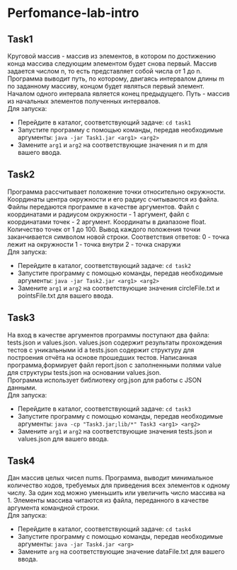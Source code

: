 # Perfomance-lab-intro
## Task1
Круговой массив - массив из элементов, в котором по достижению конца массива следующим элементом будет снова первый. Mассив задается числом n, то есть представляет собой числа от 1 до n. Программа выводит путь, по которому, двигаясь интервалом длины m по заданному массиву, концом будет являться первый элемент. Началом одного интервала является конец предыдущего. Путь - массив из начальных элементов полученных интервалов.  
Для запуска:
* Перейдите в каталог, соответствующий задаче:  ```cd task1```
* Запустите программу с помощью команды, передав необходимые аргументы:  ```java -jar Task1.jar <arg1> <arg2> ```
* Замените ```arg1``` и ```arg2``` на соответствующие значения n и m для вашего ввода.

## Task2
Программа рассчитывает положение точки относительно окружности. Координаты центра окружности и его радиус считываются из файла. Файлы передаются программе в качестве аргументов. Файл с координатами и радиусом окружности - 1 аргумент, файл с координатами точек - 2 аргумент. Координаты в диапазоне float.
Количество точек от 1 до 100. Вывод каждого положения точки заканчивается символом новой строки. Соответствия ответов:
0 - точка лежит на окружности
1 - точка внутри
2 - точка снаружи  
Для запуска:
* Перейдите в каталог, соответствующий задаче: ```cd task2```
* Запустите программу с помощью команды, передав необходимые аргументы: ```java -jar Task2.jar <arg1> <arg2>```
* Замените ```arg1``` и ```arg2``` на соответствующие значения circleFile.txt и pointsFile.txt для вашего ввода.

## Task3
На вход в качестве аргументов программы поступают два файла: tests.json и values.json. values.json содержит результаты прохождения тестов с уникальными id а tests.json содержит структуру для построения отчёта на основе прошедших тестов.
Написанная программа,формирует файл report.json с заполненными полями value для структуры tests.json на основании values.json.  
Программа использует библиотеку org.json для работы с JSON данными.  
Для запуска:
* Перейдите в каталог, соответствующий задаче: ```cd task3```
* Запустите программу с помощью команды, передав необходимые аргументы: ```java -cp "Task3.jar;lib/*" Task3 <arg1> <arg2>```
* Замените ```arg1``` и ```arg2``` на соответствующие значения tests.json и values.json для вашего ввода.

## Task4
Дан массив целых чисел nums. Программа, выводит минимальное количество ходов, требуемых для приведения всех элементов к одному числу. За один ход можно уменьшить или
увеличить число массива на 1. Элементы массива читаются из файла, переданного в качестве аргумента командной строки.  
Для запуска:
* Перейдите в каталог, соответствующий задаче: ```cd task4```
* Запустите программу с помощью команды, передав необходимые аргументы: ```java -jar Task4.jar <arg>```
* Замените ```arg``` на соответствующие значениe dataFile.txt для вашего ввода.
